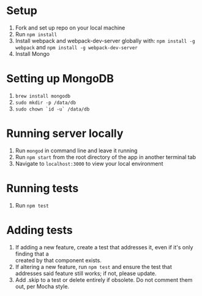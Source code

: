 # Setup
1. Fork and set up repo on your local machine
2. Run `npm install`
3. Install webpack and webpack-dev-server globally with: `npm install -g webpack` and `npm install -g webpack-dev-server`
1. Install Mongo

# Setting up MongoDB
1. `brew install mongodb`
2. `sudo mkdir -p /data/db`
3. ``sudo chown `id -u` /data/db``

# Running server locally

1. Run `mongod` in command line and leave it running
2. Run `npm start` from the root directory of the app in another terminal tab
3. Navigate to `localhost:3000` to view your local environment


# Running tests
1. Run `npm test`

#  Adding tests
1. If adding a new feature, create a test that addresses it, even if it's only finding that a <div> created by that component exists.
2. If altering a new feature, run `npm test` and ensure the test that addresses said feature still works; if not, please update.
3. Add .skip to a test or delete entirely if obsolete. Do not comment them out, per Mocha style.
